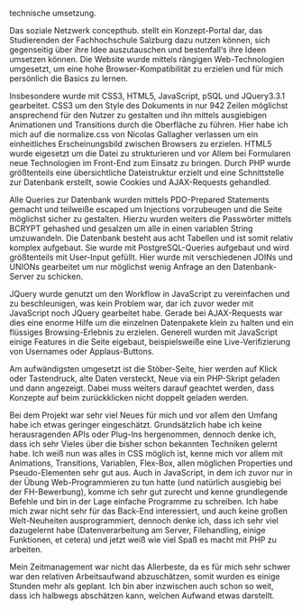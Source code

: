 technische umsetzung.

Das soziale Netzwerk concepthub. stellt ein Konzept-Portal dar, das Studierenden der Fachhochschule Salzburg dazu nutzen können, sich gegenseitig über ihre Idee auszutauschen und bestenfall‘s ihre Ideen umsetzen können.
Die Website wurde mittels rängigen Web-Technologien umgesetzt, um eine hohe Browser-Kompatibilität zu erzielen und für mich persönlich die Basics zu lernen.

Insbesondere wurde mit CSS3, HTML5, JavaScript, pSQL und JQuery3.3.1 gearbeitet. 
CSS3 um den Style des Dokuments in nur 942 Zeilen möglichst ansprechend für den Nutzer zu gestalten und ihn mittels ausgiebigen Animationen und Transitions durch die Oberfläche zu führen.
Hier habe ich mich auf die normalize.css von Nicolas Gallagher verlassen um ein einheitliches Erscheinungsbild zwischen Browsers zu erzielen.
HTML5 wurde eigesetzt um die Datei zu strukturieren und vor Allem bei Formularen neue Technologien im Front-End zum Einsatz zu bringen.
Durch PHP wurde größtenteils eine übersichtliche  Dateistruktur erzielt und eine Schnittstelle zur Datenbank erstellt, sowie Cookies und AJAX-Requests gehandled.

Alle Queries zur Datenbank wurden mittels PDO-Prepared Statements gemacht und teilweiße escaped um Injections vorzubeugen und die Seite möglichst sicher zu gestalten. Hierzu wurden weiters die Passwörter mittels BCRYPT gehashed und gesalzen um alle in einen variablen String umzuwandeln.
Die Datenbank besteht aus acht Tabellen und ist somit relativ komplex aufgebaut. Sie wurde mit PostgreSQL-Queries aufgebaut und wird größtenteils mit User-Input gefüllt. Hier wurde mit verschiedenen JOINs und UNIONs gearbeitet um nur möglichst wenig Anfrage an den Datenbank-Server zu schicken.

JQuery wurde genutzt um den Workflow in JavaScript zu vereinfachen und zu beschleunigen, was kein Problem war, dar ich zuvor weder mit JavaScript noch JQuery gearbeitet habe.
Gerade bei AJAX-Requests war dies eine enorme Hilfe um die einzelnen Datenpakete klein zu halten und ein flüssiges Browsing-Erlebnis zu erzielen.
Generell wurden mit JavaScript einige Features in die Seite eigebaut, beispielsweiße eine Live-Verifizierung von Usernames oder Applaus-Buttons.

Am aufwändigsten umgesetzt ist die Stöber-Seite, hier werden auf Klick oder Tastendruck, alte Daten versteckt, Neue via ein PHP-Skript geladen und dann angezeigt. Dabei muss weiters darauf geachtet werden, dass Konzepte auf beim zurückklicken nicht doppelt geladen werden.

Bei dem Projekt war sehr viel Neues für mich und vor allem den Umfang habe ich etwas geringer eingeschätzt.
Grundsätzlich habe ich keine herausragenden APIs oder Plug-Ins hergenommen, dennoch denke ich, dass ich sehr Vieles über die bisher schon bekannten Techniken gelernt habe. 
Ich weiß nun was alles in CSS möglich ist, kenne mich vor allem mit Animations, Transitions, Variablen, Flex-Box, allen möglichen Properties und Pseudo-Elementen sehr gut aus. 
Auch in JavaScript, in dem ich zuvor nur in der Übung Web-Programmieren zu tun hatte (und natürlich ausgiebig bei der FH-Bewerbung), komme ich sehr gut zurecht und kenne grundlegende Befehle und bin in der Lage einfache Programme zu schreiben. 
Ich habe mich zwar nicht sehr für das Back-End interessiert, und auch keine großen Welt-Neuheiten ausprogrammiert, dennoch denke ich, dass ich sehr viel dazugelernt habe (Datenverarbeitung am Server,  Filehandling, einige Funktionen, et cetera) und jetzt weiß wie viel Spaß es macht mit PHP zu arbeiten. 

Mein Zeitmanagement war nicht das Allerbeste, da es für mich sehr schwer war den relativen Arbeitsaufwand abzuschätzen, somit wurden es einige Stunden mehr als geplant. Ich bin aber inzwischen auch schon so weit, dass ich halbwegs abschätzen kann, welchen Aufwand etwas darstellt.